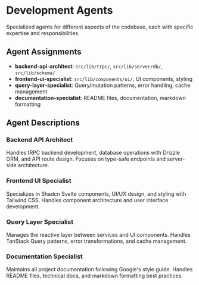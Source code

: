 # Development Agents

Specialized agents for different aspects of the codebase, each with specific expertise and responsibilities.

## Agent Assignments

- **backend-api-architect**: `src/lib/trpc/`, `src/lib/server/db/`, `src/lib/schema/`
- **frontend-ui-specialist**: `src/lib/components/ui/`, UI components, styling
- **query-layer-specialist**: Query/mutation patterns, error handling, cache management
- **documentation-specialist**: README files, documentation, markdown formatting

## Agent Descriptions

### Backend API Architect

Handles tRPC backend development, database operations with Drizzle ORM, and API route design. Focuses on type-safe endpoints and server-side architecture.

### Frontend UI Specialist

Specializes in Shadcn Svelte components, UI/UX design, and styling with Tailwind CSS. Handles component architecture and user interface development.

### Query Layer Specialist

Manages the reactive layer between services and UI components. Handles TanStack Query patterns, error transformations, and cache management.

### Documentation Specialist

Maintains all project documentation following Google's style guide. Handles README files, technical docs, and markdown formatting best practices.